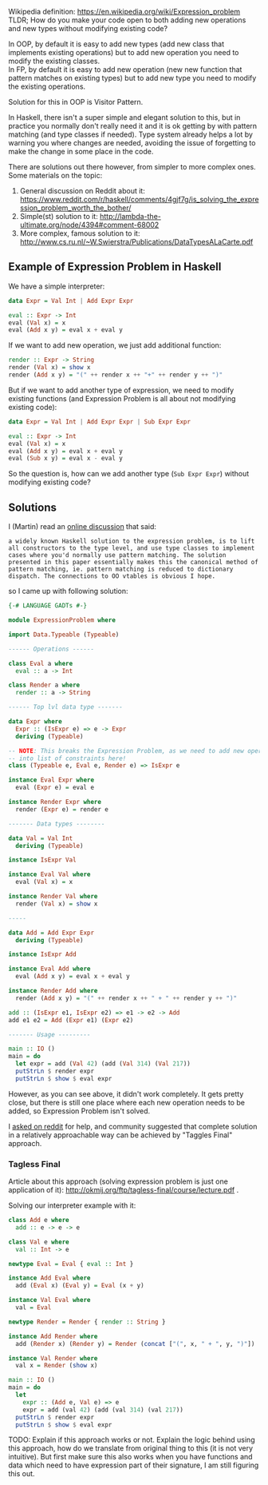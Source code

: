 Wikipedia definition: https://en.wikipedia.org/wiki/Expression_problem  
TLDR; How do you make your code open to both adding new operations and new types without modifying existing code?

In OOP, by default it is easy to add new types (add new class that implements existing operations) but to add new operation you need to modify the existing classes.  
In FP, by default it is easy to add new operation (new new function that pattern matches on existing types) but to add new type you need to modify the existing operations.

Solution for this in OOP is Visitor Pattern.

In Haskell, there isn't a super simple and elegant solution to this, but in practice you normally don't really need it and it is ok getting by with pattern matching (and type classes if needed). Type system already helps a lot by warning you where changes are needed, avoiding the issue of forgetting to make the change in some place in the code.

There are solutions out there however, from simpler to more complex ones.
Some materials on the topic:
 1. General discussion on Reddit about it: https://www.reddit.com/r/haskell/comments/4gjf7g/is_solving_the_expression_problem_worth_the_bother/
 2. Simple(st) solution to it: http://lambda-the-ultimate.org/node/4394#comment-68002
 3. More complex, famous solution to it: http://www.cs.ru.nl/~W.Swierstra/Publications/DataTypesALaCarte.pdf

## Example of Expression Problem in Haskell

We have a simple interpreter:
```hs
data Expr = Val Int | Add Expr Expr

eval :: Expr -> Int
eval (Val x) = x
eval (Add x y) = eval x + eval y
```

If we want to add new operation, we just add additional function:
```hs
render :: Expr -> String
render (Val x) = show x
render (Add x y) = "(" ++ render x ++ "+" ++ render y ++ ")"
```

But if we want to add another type of expression, we need to modify existing functions (and Expression Problem is all about not modifying existing code):
```hs
data Expr = Val Int | Add Expr Expr | Sub Expr Expr

eval :: Expr -> Int
eval (Val x) = x
eval (Add x y) = eval x + eval y
eval (Sub x y) = eval x - eval y
```

So the question is, how can we add another type (`Sub Expr Expr`) without modifying existing code?

## Solutions

I (Martin) read an [online discussion](http://lambda-the-ultimate.org/node/4394#comment-68002) that said:

```
a widely known Haskell solution to the expression problem, is to lift all constructors to the type level, and use type classes to implement cases where you'd normally use pattern matching. The solution presented in this paper essentially makes this the canonical method of pattern matching, ie. pattern matching is reduced to dictionary dispatch. The connections to OO vtables is obvious I hope.
```

so I came up with following solution:

```hs
{-# LANGUAGE GADTs #-}

module ExpressionProblem where

import Data.Typeable (Typeable)

------ Operations ------

class Eval a where
  eval :: a -> Int

class Render a where
  render :: a -> String

------ Top lvl data type -------

data Expr where
  Expr :: (IsExpr e) => e -> Expr
  deriving (Typeable)

-- NOTE: This breaks the Expression Problem, as we need to add new operations
-- into list of constraints here!
class (Typeable e, Eval e, Render e) => IsExpr e

instance Eval Expr where
  eval (Expr e) = eval e

instance Render Expr where
  render (Expr e) = render e

------- Data types --------

data Val = Val Int
  deriving (Typeable)

instance IsExpr Val

instance Eval Val where
  eval (Val x) = x

instance Render Val where
  render (Val x) = show x

-----

data Add = Add Expr Expr
  deriving (Typeable)

instance IsExpr Add

instance Eval Add where
  eval (Add x y) = eval x + eval y

instance Render Add where
  render (Add x y) = "(" ++ render x ++ " + " ++ render y ++ ")"

add :: (IsExpr e1, IsExpr e2) => e1 -> e2 -> Add
add e1 e2 = Add (Expr e1) (Expr e2)

------- Usage ---------

main :: IO ()
main = do
  let expr = add (Val 42) (add (Val 314) (Val 217))
  putStrLn $ render expr
  putStrLn $ show $ eval expr
```

However, as you can see above, it didn't work completely. It gets pretty close, but there is still one place where each new operation needs to be added, so Expression Problem isn't solved.

I [asked on reddit](https://www.reddit.com/r/haskell/comments/pcx4cx/solving_expression_problem_for_simple_interpreter/) for help, and community suggested that complete solution in a relatively approachable way can be achieved by "Taggles Final" approach.

### Tagless Final

Article about this approach (solving expression problem is just one application of it): http://okmij.org/ftp/tagless-final/course/lecture.pdf .

Solving our interpreter example with it:

```hs
class Add e where
  add :: e -> e -> e

class Val e where
  val :: Int -> e

newtype Eval = Eval { eval :: Int }

instance Add Eval where
  add (Eval x) (Eval y) = Eval (x + y)

instance Val Eval where
  val = Eval

newtype Render = Render { render :: String }

instance Add Render where
  add (Render x) (Render y) = Render (concat ["(", x, " + ", y, ")"])

instance Val Render where
  val x = Render (show x)

main :: IO ()
main = do
  let 
    expr :: (Add e, Val e) => e
    expr = add (val 42) (add (val 314) (val 217))
  putStrLn $ render expr
  putStrLn $ show $ eval expr
```

TODO: Explain if this approach works or not. Explain the logic behind using this approach, how do we translate from original thing to this (it is not very intuitive). But first make sure this also works when you have functions and data which need to have expression part of their signature, I am still figuring this out.


